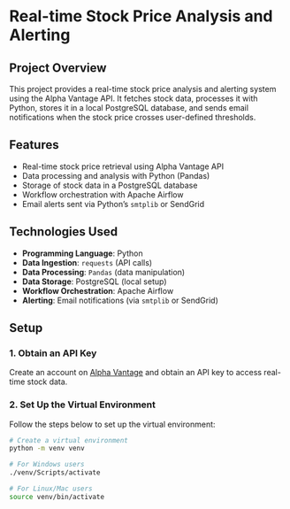 # Real-time Stock Price Analysis and Alerting

## Project Overview
This project provides a real-time stock price analysis and alerting system using the Alpha Vantage API. It fetches stock data, processes it with Python, stores it in a local PostgreSQL database, and sends email notifications when the stock price crosses user-defined thresholds.

## Features
- Real-time stock price retrieval using Alpha Vantage API
- Data processing and analysis with Python (Pandas)
- Storage of stock data in a PostgreSQL database
- Workflow orchestration with Apache Airflow
- Email alerts sent via Python’s `smtplib` or SendGrid

## Technologies Used
- **Programming Language**: Python
- **Data Ingestion**: `requests` (API calls)
- **Data Processing**: `Pandas` (data manipulation)
- **Data Storage**: PostgreSQL (local setup)
- **Workflow Orchestration**: Apache Airflow
- **Alerting**: Email notifications (via `smtplib` or SendGrid)

## Setup

### 1. Obtain an API Key
Create an account on [Alpha Vantage](https://www.alphavantage.co/) and obtain an API key to access real-time stock data.

### 2. Set Up the Virtual Environment
Follow the steps below to set up the virtual environment:

```bash
# Create a virtual environment
python -m venv venv

# For Windows users
./venv/Scripts/activate

# For Linux/Mac users
source venv/bin/activate
